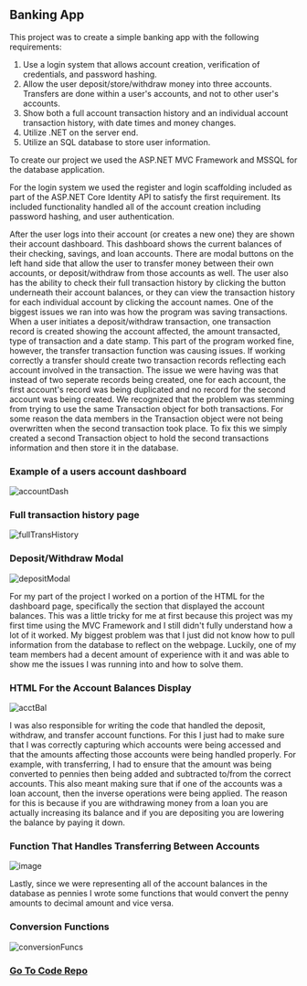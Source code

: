 <!--
layout: page
title: "Hangman Game"
permalink: https://aricglanville.github.io/banking 
-->

## Banking App

This project was to create a simple banking app with the following requirements:
1. Use a login system that allows account creation, verification of credentials, and password hashing.
2. Allow the user deposit/store/withdraw money into three accounts.  Transfers are done within a user's accounts, and not to other user's accounts.
3. Show both a full account transaction history and an individual account transaction history, with date times and money changes. 
4. Utilize .NET on the server end.
5. Utilize an SQL database to store user information.

To create our project we used the ASP.NET MVC Framework and MSSQL for the database application.

For the login system we used the register and login scaffolding included as part of the ASP.NET Core Identity API to satisfy the first requirement. Its included functionality handled all of the account creation including password hashing, and user authentication.

After the user logs into their account (or creates a new one) they are shown their account dashboard. This dashboard shows the current balances of their checking, savings, and loan accounts. There are modal buttons on the left hand side that allow the user to transfer money between their own accounts, or deposit/withdraw from those accounts as well. The user also has the ability to check their full transaction history by clicking the button underneath their account balances, or they can view the transaction history for each individual account by clicking the account names. One of the biggest issues we ran into was how the program was saving transactions. When a user initiates a deposit/withdraw transaction, one transaction record is created showing the account affected, the amount transacted, type of transaction and a date stamp. This part of the program worked fine, however, the transfer transaction function was causing issues. If working correctly a transfer should create two transaction records reflecting each account involved in the transaction. The issue we were having was that instead of two seperate records being created, one for each account, the first account's record was being duplicated and no record for the second account was being created. We recognized that the problem was stemming from trying to use the same Transaction object for both transactions. For some reason the data members in the Transaction object were not being overwritten when the second transaction took place. To fix this we simply created a second Transaction object to hold the second transactions information and then store it in the database.

### Example of a users account dashboard
![accountDash](https://user-images.githubusercontent.com/84057490/184463038-712c6e1e-d89a-48b0-9795-dfac47815296.png)

### Full transaction history page
![fullTransHistory](https://user-images.githubusercontent.com/84057490/184463058-d671ea87-570d-4a35-9dfb-b89ea8af60f3.png)

### Deposit/Withdraw Modal
![depositModal](https://user-images.githubusercontent.com/84057490/184463120-67a25b10-ec86-45fe-980c-4dc27f95728f.png)

For my part of the project I worked on a portion of the HTML for the dashboard page, specifically the section that displayed the account balances. This was a little tricky for me at first because this project was my first time using the MVC Framework and I still didn't fully understand how a lot of it worked. My biggest problem was that I just did not know how to pull information from the database to reflect on the webpage. Luckily, one of my team members had a decent amount of experience with it and was able to show me the issues I was running into and how to solve them.

### HTML For the Account Balances Display
![acctBal](https://user-images.githubusercontent.com/84057490/184463412-a9c6c07e-b34c-46d8-9233-8bd3e812dd66.png)

I was also responsible for writing the code that handled the deposit, withdraw, and transfer account functions. For this I just had to make sure that I was correctly capturing which accounts were being accessed and that the amounts affecting those accounts were being handled properly. For example, with transferring, I had to ensure that the amount was being converted to pennies then being added and subtracted to/from the correct accounts. This also meant making sure that if one of the accounts was a loan account, then the inverse operations were being applied. The reason for this is because if you are withdrawing money from a loan you are actually increasing its balance and if you are depositing you are lowering the balance by paying it down.

### Function That Handles Transferring Between Accounts
![image](https://user-images.githubusercontent.com/84057490/184463699-8ec74ca4-e396-478f-a1db-5f78fcfcb897.png)


Lastly, since we were representing all of the account balances in the database as pennies I wrote some functions that would convert the penny amounts to decimal amount and vice versa.

### Conversion Functions
![conversionFuncs](https://user-images.githubusercontent.com/84057490/184463725-b23f6c88-2deb-41c0-82f1-0d7a566eb03e.png)

### [Go To Code Repo](https://github.com/aricglanville/BankingApp.git)
